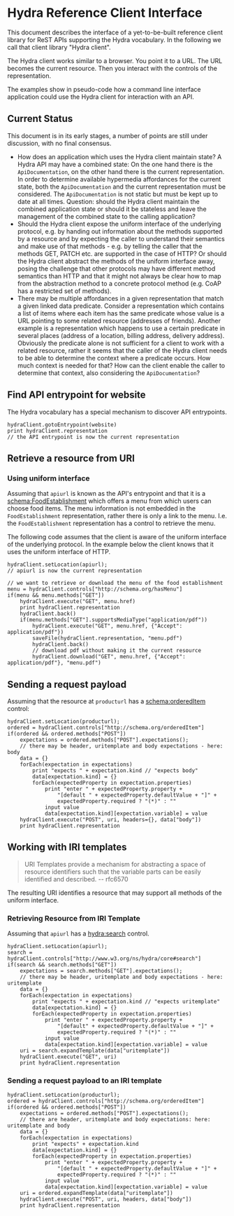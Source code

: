 # Hydra Reference Client Interface

This document describes the interface of a yet-to-be-built reference client
library for ReST APIs supporting the Hydra vocabulary. In the following we call
that client library "Hydra client".

The Hydra client works similar to a browser. You point it to a URL. The URL becomes the current resource.
Then you interact with the controls of the representation.

The examples show in pseudo-code how a command line interface application could use the Hydra client
for interaction with an API.


## Current Status

This document is in its early stages, a number of points are still under discussion, with no final consensus.

* How does an application which uses the Hydra client maintain state? A Hydra API may have a combined state: On the one hand there is the `ApiDocumentation`, on the other hand there is the current representation. In order to determine available hypermedia affordances for the current state, both the `ApiDocumentation` and the current representation must be considered. The `ApiDocumentation` is not static but must be kept up to date at all times. Question: should the Hydra client maintain the combined application state or should it be stateless and leave the management of the combined state to the calling application?
* Should the Hydra client expose the uniform interface of the underlying protocol, e.g. by handing out information about the methods supported by a resource and by expecting the caller to understand their semantics and make use of that methods - e.g. by telling the caller that the methods GET, PATCH etc. are supported in the case of HTTP? Or should the Hydra client abstract the methods of the uniform interface away, posing the challenge that other protocols may have different method semantics than HTTP and that it might not always be clear how to map from the abstraction method to a concrete protocol method (e.g. CoAP has a restricted set of methods).
* There may be multiple affordances in a given representation that match a given linked data predicate. Consider a representation which contains a list of items where each item has the same predicate whose value is a URL pointing to some related resource (addresses of friends). Another example is a representation which happens to use a certain predicate in several places (address of a location, billing address, delivery address). Obviously the predicate alone is not sufficient for a client to work with a related resource, rather it seems that the caller of the Hydra client needs to be able to determine the context where a predicate occurs. How much context is needed for that? How can the client enable the caller to determine that context, also considering the `ApiDocumentation`?


## Find API entrypoint for website

The Hydra vocabulary has a special mechanism to discover API entrypoints.

```
hydraClient.gotoEntrypoint(website)
print hydraClient.representation
// the API entrypoint is now the current representation
```


## Retrieve a resource from URI

### Using uniform interface

Assuming that `apiurl` is known as the API's entrypoint and that it is a
[schema:FoodEstablishment](http://schema.org/FoodEstablishment) which offers a menu from which users
can choose food items. The menu information is not embedded in the
`FoodEstablishment` representation,
rather there is only a link to the menu. I.e. the `FoodEstablishment` representation
has a control to retrieve the menu.

The following code assumes that the client is aware of the uniform interface of the underlying protocol.
In the example below the client knows that it uses the uniform interface of HTTP.

```
hydraClient.setLocation(apiurl);
// apiurl is now the current representation

// we want to retrieve or download the menu of the food establishment
menu = hydraClient.controls["http://schema.org/hasMenu"]
if(menu && menu.methods["GET"])
    hydraClient.execute("GET", menu.href)
    print hydraClient.representation
    hydraClient.back()
    if(menu.methods["GET"].supportsMediaType("application/pdf"))
        hydraClient.execute("GET", menu.href, {"Accept": application/pdf"})
        saveFile(hydraClient.representation, "menu.pdf")
        hydraClient.back()
        // download pdf without making it the current resource
        hydraClient.download("GET", menu.href, {"Accept": application/pdf"}, "menu.pdf")
```


## Sending a request payload

Assuming that the resource at `producturl` has a [schema:orderedItem](http://schema.org/orderedItem) control:

```
hydraClient.setLocation(producturl);
ordered = hydraClient.controls["http://schema.org/orderedItem"]
if(ordered && ordered.methods["POST"])
    expectations = ordered.methods["POST"].expectations();
    // there may be header, uritemplate and body expectations - here: body
    data = {}
    forEach(expectation in expectations)
        print "expects " + expectation.kind // "expects body"
        data[expectation.kind] = {}
        forEach(expectedProperty in expectation.properties)
            print "enter " + expectedProperty.property +
                "[default " + expectedProperty.defaultValue + "]" +
                expectedProperty.required ? "(*)" : ""
            input value
            data[expectation.kind][expectation.variable] = value
    hydraClient.execute("POST", uri, headers={}, data["body"])
    print hydraClient.representation
```

## Working with IRI templates

> URI Templates provide a mechanism for abstracting a space of resource identifiers such that the variable
parts can be easily identified and described.
-- rfc6570

The resulting URI identifies a resource that may support all methods of the uniform interface.


### Retrieving Resource from IRI Template

Assuming that `apiurl` has a [hydra:search](http://www.w3.org/ns/hydra/core#search) control.

```
hydraClient.setLocation(apiurl);
search = hydraClient.controls["http://www.w3.org/ns/hydra/core#search"]
if(search && search.methods["GET"])
    expectations = search.methods["GET"].expectations();
    // there may be header, uritemplate and body expectations - here: uritemplate
    data = {}
    forEach(expectation in expectations)
        print "expects " + expectation.kind // "expects uritemplate"
        data[expectation.kind] = {}
        forEach(expectedProperty in expectation.properties)
            print "enter " + expectedProperty.property +
                "[default" + expectedProperty.defaultValue + "]" +
                expectedProperty.required ? "(*)" : ""
            input value
            data[expectation.kind][expectation.variable] = value
    uri = search.expandTemplate(data["uritemplate"])
    hydraClient.execute("GET", uri)
    print hydraClient.representation
```


### Sending a request payload to an IRI template

```
hydraClient.setLocation(producturl);
ordered = hydraClient.controls["http://schema.org/orderedItem"]
if(ordered && ordered.methods["POST"])
    expectations = ordered.methods["POST"].expectations();
    // there are header, uritemplate and body expectations: here: uritemplate and body
    data = {}
    forEach(expectation in expectations)
        print "expects" + expectation.kind
        data[expectation.kind] = {}
        forEach(expectedProperty in expectation.properties)
            print "enter " + expectedProperty.property +
                "[default " + expectedProperty.defaultValue + "]" +
                expectedProperty.required ? "(*)" : ""
            input value
            data[expectation.kind][expectation.variable] = value
    uri = ordered.expandTemplate(data["uritemplate"])
    hydraClient.execute("POST", uri, headers, data["body"])
    print hydraClient.representation
```
